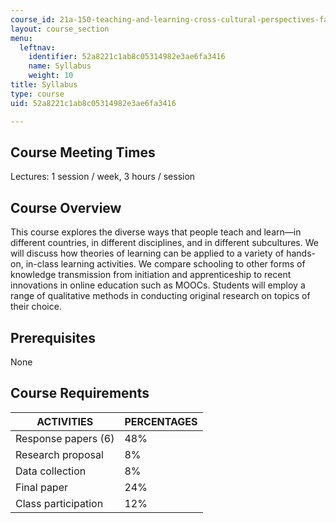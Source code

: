 ```yaml
---
course_id: 21a-150-teaching-and-learning-cross-cultural-perspectives-fall-2014
layout: course_section
menu:
  leftnav:
    identifier: 52a8221c1ab8c05314982e3ae6fa3416
    name: Syllabus
    weight: 10
title: Syllabus
type: course
uid: 52a8221c1ab8c05314982e3ae6fa3416

---
```


Course Meeting Times
--------------------

Lectures: 1 session / week, 3 hours / session

Course Overview
---------------

This course explores the diverse ways that people teach and learn—in different countries, in different disciplines, and in different subcultures. We will discuss how theories of learning can be applied to a variety of hands-on, in-class learning activities. We compare schooling to other forms of knowledge transmission from initiation and apprenticeship to recent innovations in online education such as MOOCs. Students will employ a range of qualitative methods in conducting original research on topics of their choice.

Prerequisites
-------------

None

Course Requirements
-------------------

| ACTIVITIES | PERCENTAGES |
| --- | --- |
| Response papers (6) | 48% |
| Research proposal | 8% |
| Data collection | 8% |
| Final paper | 24% |
| Class participation | 12%